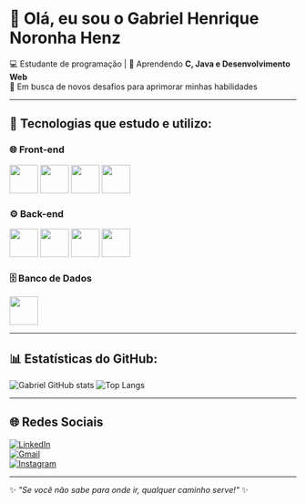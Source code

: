 <h1 align="left">👋 Olá, eu sou o Gabriel Henrique Noronha Henz</h1>

<p align="left">
  💻 Estudante de programação | 📘 Aprendendo <b>C, Java e Desenvolvimento Web</b> <br>
  🚀 Em busca de novos desafios para aprimorar minhas habilidades
</p>

---

## 🚀 Tecnologias que estudo e utilizo:
<div align="left">

### 🌐 Front-end
<img src="https://cdn.jsdelivr.net/gh/devicons/devicon/icons/html5/html5-original.svg" width="50"/> 
<img src="https://cdn.jsdelivr.net/gh/devicons/devicon/icons/css3/css3-original.svg" width="50"/> 
<img src="https://cdn.jsdelivr.net/gh/devicons/devicon/icons/javascript/javascript-original.svg" width="50"/> 
<img src="https://cdn.jsdelivr.net/gh/devicons/devicon/icons/react/react-original.svg" width="50"/> 

### ⚙️ Back-end
<img src="https://cdn.jsdelivr.net/gh/devicons/devicon/icons/java/java-original.svg" width="50"/> 
<img src="https://cdn.jsdelivr.net/gh/devicons/devicon/icons/c/c-original.svg" width="50"/> 
<img src="https://cdn.jsdelivr.net/gh/devicons/devicon/icons/python/python-original.svg" width="50"/> 
<img src="https://cdn.jsdelivr.net/gh/devicons/devicon/icons/laravel/laravel-original.svg" width="50"/>

### 🗄️ Banco de Dados
<img src="https://cdn.jsdelivr.net/gh/devicons/devicon/icons/mysql/mysql-original.svg" width="50"/> 

</div>

---

## 📊 Estatísticas do GitHub:
<div align="left">

![Gabriel GitHub stats](https://github-readme-stats.vercel.app/api?username=gabriellhenz&show_icons=true&theme=tokyonight&hide_border=true&count_private=true&token=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)
![Top Langs](https://github-readme-stats.vercel.app/api/top-langs/?username=gabriellhenz&layout=compact&theme=tokyonight&hide_border=true&count_private=true&token=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)


</div>

---

## 🌐 Redes Sociais
<div align="left">

[![LinkedIn](https://img.shields.io/badge/LinkedIn-0077B5?style=for-the-badge&logo=linkedin&logoColor=white)](https://www.linkedin.com/in/gabriel-henz-22a862284/)  
[![Gmail](https://img.shields.io/badge/-Gmail-D14836?style=for-the-badge&logo=gmail&logoColor=white)](mailto:gabrielllhenz@gmail.com)  
[![Instagram](https://img.shields.io/badge/-Instagram-E4405F?style=for-the-badge&logo=instagram&logoColor=white)](https://instagram.com/gabrielllhenz)  

</div>

---

✨ _"Se você não sabe para onde ir, qualquer caminho serve!"_ ✨
